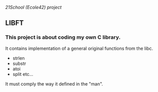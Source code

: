 *21School (Ecole42) project*

## LIBFT
### This project is about coding my own C library.
It contains implementation of a general original functions from the libc.
- strlen
- substr
- atoi
- split etc...

It must comply the way it defined in the "man".
